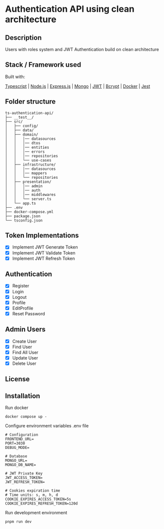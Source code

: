 # Authentication API using clean architecture

## Description

Users with roles system and JWT Authentication build on clean architecture

## Stack / Framework used

Built with:

[Typescript](https://www.typescriptlang.org/) | [Node.js](https://nodejs.org/en/) | [Express.js](https://expressjs.com/) | [Mongo](https://mongodb.com/) | [JWT](https://jwt.io/) | [Bcrypt](https://www.npmjs.com/package/bcrypt) | [Docker](https://www.docker.com/) | [Jest](https://jestjs.io/)

## Folder structure

    ts-authentication-api/
    ├── __test__/
    ├── src/
    │   ├── config/
    │   ├── data/
    │   ├── domain/
    │   │   │── datasources
    │   │   │── dtos
    │   │   │── entities
    │   │   │── errors
    │   │   │── repositories
    │   │   └── use-cases
    │   ├── infrastructure/
    │   │   │── datasources
    │   │   │── mappers
    │   │   └── repositories
    │   ├── presentation/
    │   │   │── admin
    │   │   │── auth
    │   │   │── middlewares
    │   │   └── server.ts
    │   └── app.ts
    ├── .env
    ├── docker-compose.yml
    ├── package.json
    └── tsconfig.json

## Token Implementations

- [x] Implement JWT Generate Token
- [x] Implement JWT Validate Token
- [x] Implement JWT Refresh Token

## Authentication

- [x] Register
- [x] Login
- [x] Logout
- [x] Profile
- [x] EditProfile
- [x] Reset Password

## Admin Users

- [x] Create User
- [x] Find User
- [x] Find All User
- [x] Update User
- [x] Delete User

## License

## Installation

Run docker

    docker compose up -

Configure environment variables .env file

    # Configuration
    FRONTEND_URL=
    PORT=3030
    DEBUG_MODE=

    # Database
    MONGO_URL=
    MONGO_DB_NAME=

    # JWT Private Key
    JWT_ACCESS_TOKEN=
    JWT_REFRESH_TOKEN=

    # Cookies expiration time
    # Time units: s, m, h, d
    COOKIE_EXPIRES_ACCESS_TOKEN=5s
    COOKIE_EXPIRES_REFRESH_TOKEN=120d

Run development environment

    pnpm run dev
